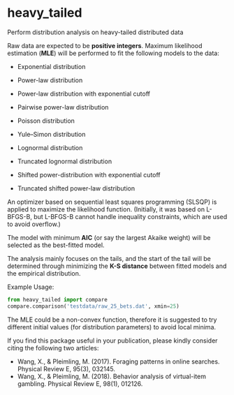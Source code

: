 # heavy_tailed
Perform distribution analysis on heavy-tailed distributed data

Raw data are expected to be **positive integers**. Maximum likelihood estimation (**MLE**) will be performed to fit the following models to the data:
 
* Exponential distribution
<!---$$P(x) \sim e^{-\lambda x}$$-->  
* Power-law distribution
<!---$$P(x) \sim x^{-\alpha}$$-->  
* Power-law distribution with exponential cutoff
<!---$$P(x) \sim x^{-\alpha}e^{-\lambda x}$$-->  
* Pairwise power-law distribution
<!---$$P(x) \sim \left\lbrace \begin{split} &x^{-\alpha}, \quad x <  x_\text{trans} \\
&x^{-\beta}, \quad x_\text{trans} \le x
\end{split}\right.$$-->   
* Poisson distribution
<!---$$P(x) \sim \mu^x / x!$$-->  
* Yule–Simon distribution
<!---$$P(x) \sim \Gamma(x) / \Gamma(x + \alpha)$$-->  
* Lognormal distribution
<!---$$\ln(x) \sim N(\mu, \sigma^2)$$-->  
* Truncated lognormal distribution
<!---$$\ln(x) \sim N(\mu, \sigma^2)$$ for $$x\le x_{m}$$-->  
* Shifted power-distribution with exponential cutoff
<!---$$P(x) \sim \frac{(x-\delta)^{-\alpha}}{\displaystyle 1+e^{\lambda (x-\beta)}}$$-->  
* Truncated shifted power-law distribution
<!---$$P(x) \sim \left\lbrace \begin{split}
&(\ x - \delta )^{-\alpha},\ & x < x_\text{max}, \\
&\zeta(\alpha,\ m_\text{max} -\delta),\ & x = x_\text{max},
\end{split}\right.$$-->  

<!---In above formulas, the normalization factors and the condition $$x\ge x_\text{min}$$ are omitted.-->

An optimizer based on sequential least squares programming (SLSQP) is applied to maximize the likelihood function. (Initially, it was based on L-BFGS-B, but L-BFGS-B cannot handle inequality constraints, which are used to avoid overflow.)

The model with minimum **AIC** (or say the largest Akaike weight) will be selected as the best-fitted model.

The analysis mainly focuses on the tails, and the start of the tail will be determined through minimizing the **K-S distance** between fitted models and the empirical distribution.

Example Usage:  
```python
from heavy_tailed import compare
compare.comparison('testdata/raw_25_bets.dat', xmin=25)
```

The MLE could be a non-convex function, therefore it is suggested to try different initial values (for distribution parameters) to avoid local minima.

If you find this package useful in your publication, please kindly consider citing the following two articles:

* Wang, X., & Pleimling, M. (2017). Foraging patterns in online searches. Physical Review E, 95(3), 032145.
* Wang, X., & Pleimling, M. (2018). Behavior analysis of virtual-item gambling. Physical Review E, 98(1), 012126.
